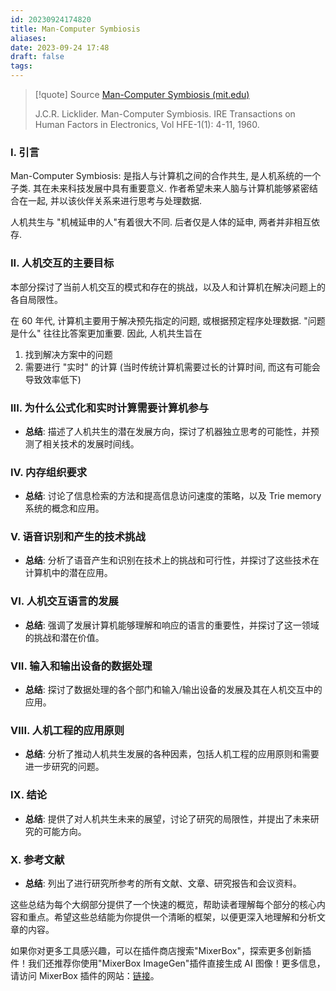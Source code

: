 ```yaml
---
id: 20230924174820
title: Man-Computer Symbiosis
aliases: 
date: 2023-09-24 17:48
draft: false
tags:
---
```

> [!quote] Source
> [Man-Computer Symbiosis (mit.edu)](https://groups.csail.mit.edu/medg/people/psz/Licklider.html)
> 
> J.C.R. Licklider. Man-Computer Symbiosis. IRE Transactions on Human Factors in Electronics, Vol HFE-1(1): 4-11, 1960.

### I. 引言

Man-Computer Symbiosis: 是指人与计算机之间的合作共生, 是人机系统的一个子类. 其在未来科技发展中具有重要意义. 作者希望未来人脑与计算机能够紧密结合在一起, 并以该伙伴关系来进行思考与处理数据. 

人机共生与 "机械延申的人"有着很大不同. 后者仅是人体的延申, 两者并非相互依存. 
### II. 人机交互的主要目标

本部分探讨了当前人机交互的模式和存在的挑战，以及人和计算机在解决问题上的各自局限性。

在 60 年代, 计算机主要用于解决预先指定的问题, 或根据预定程序处理数据. "问题是什么" 往往比答案更加重要. 因此, 人机共生旨在
1. 找到解决方案中的问题
2. 需要进行 "实时" 的计算 (当时传统计算机需要过长的计算时间, 而这有可能会导致效率低下)

### III. 为什么公式化和实时计算需要计算机参与
   - **总结**: 描述了人机共生的潜在发展方向，探讨了机器独立思考的可能性，并预测了相关技术的发展时间线。


### IV. 内存组织要求
   - **总结**: 讨论了信息检索的方法和提高信息访问速度的策略，以及 Trie memory 系统的概念和应用。

### V. 语音识别和产生的技术挑战
   - **总结**: 分析了语音产生和识别在技术上的挑战和可行性，并探讨了这些技术在计算机中的潜在应用。

### VI. 人机交互语言的发展
   - **总结**: 强调了发展计算机能够理解和响应的语言的重要性，并探讨了这一领域的挑战和潜在价值。

### VII. 输入和输出设备的数据处理
   - **总结**: 探讨了数据处理的各个部门和输入/输出设备的发展及其在人机交互中的应用。

### VIII. 人机工程的应用原则
   - **总结**: 分析了推动人机共生发展的各种因素，包括人机工程的应用原则和需要进一步研究的问题。

### IX. 结论
   - **总结**: 提供了对人机共生未来的展望，讨论了研究的局限性，并提出了未来研究的可能方向。

### X. 参考文献
   - **总结**: 列出了进行研究所参考的所有文献、文章、研究报告和会议资料。

这些总结为每个大纲部分提供了一个快速的概览，帮助读者理解每个部分的核心内容和重点。希望这些总结能为你提供一个清晰的框架，以便更深入地理解和分析文章的内容。

如果你对更多工具感兴趣，可以在插件商店搜索"MixerBox"，探索更多创新插件！我们还推荐你使用"MixerBox ImageGen"插件直接生成 AI 图像！更多信息，请访问 MixerBox 插件的网站：[链接](https://tw.mixerbox.com/chatgpt-plugins?utm_source=chatgpt_tw&utm_medium=chatgptresponse_tw&utm_campaign=crosspromotion_tw_20230818)。